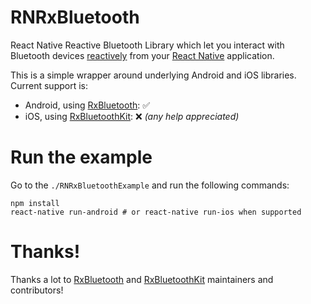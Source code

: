 # RNRxBluetooth

React Native Reactive Bluetooth Library which let you interact with Bluetooth devices [reactively](http://reactivex.io/) from your [React Native](https://facebook.github.io/react-native) application.

This is a simple wrapper around underlying Android and iOS libraries. Current support is:
+ Android, using [RxBluetooth](https://github.com/IvBaranov/RxBluetooth): :white_check_mark:
+ iOS, using [RxBluetoothKit](https://github.com/Polidea/RxBluetoothKit): :x:  *(any help appreciated)*

# Run the example

Go to the `./RNRxBluetoothExample` and run the following commands:

```
npm install
react-native run-android # or react-native run-ios when supported
```

# Thanks!

Thanks a lot to [RxBluetooth](https://github.com/IvBaranov/RxBluetooth) and [RxBluetoothKit](https://github.com/Polidea/RxBluetoothKit) maintainers and contributors!

